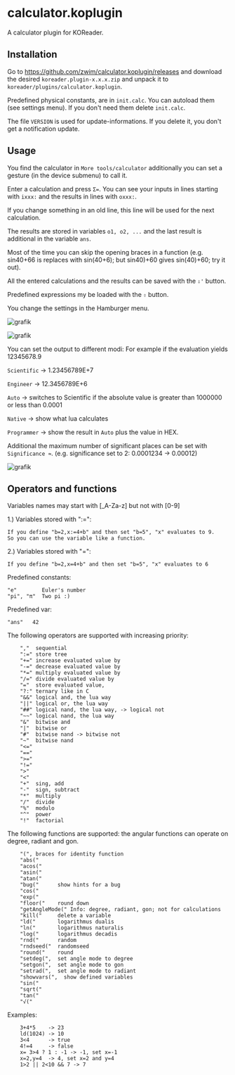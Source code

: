 # calculator.koplugin
A calculator plugin for KOReader.

## Installation
Go to https://github.com/zwim/calculator.koplugin/releases and download the desired `koreader.plugin-x.x.x.zip` and unpack it to `koreader/plugins/calculator.koplugin`.

Predefined physical constants, are in `init.calc`. You can autoload them (see settings menu). If you don't need them delete `init.calc`.

The file `VERSION` is used for update-informations. If you delete it, you don't get a notification update.


## Usage

You find the calculator in `More tools/calculator` additionally you can set a gesture (in the device submenu) to call it.

Enter a calculation and press `Σ=`. You can see your inputs in lines starting with `ixxx:` and the results in lines with `oxxx:`.

If you change something in an old line, this line will be used for the next calculation.

The results are stored in variables `o1, o2, ...` and the last result is additional in the variable `ans`.

Most of the time you can skip the opening braces in a function (e.g. sin40+66 is replaces with sin(40+6); but sin40)+60 gives sin(40)+60; try it out).

All the entered calculations and the results can be saved with the `⇩'` button.

Predefined expressions my be loaded with the `⇧` button.

You change the settings in the Hamburger menu.

![grafik](https://user-images.githubusercontent.com/36999612/122679158-18967c80-d1ea-11eb-9a20-177d41908e9b.png)

![grafik](https://user-images.githubusercontent.com/36999612/122679427-1680ed80-d1eb-11eb-801f-2bf9413fbced.png)


You can set the output to different modi: For example if the evaluation yields 12345678.9

`Scientific` -> 1.23456789E+7

`Engineer` -> 12.3456789E+6 

`Auto` -> switches to Scientific if the absolute value is greater than 1000000 or less than 0.0001

`Native` -> show what lua calculates

`Programmer` -> show the result in `Auto` plus the value in HEX.

Additional the maximum number of significant places can be set with `Significance ≈`. (e.g. significance set to 2: 0.0001234 -> 0.00012)

![grafik](https://user-images.githubusercontent.com/36999612/122679543-914a0880-d1eb-11eb-850f-396ce44905cb.png)


## Operators and functions

Variables names may start with [_A-Za-z] but not with [0-9]

1.) Variables stored with ":=":

    If you define "b=2,x:=4+b" and then set "b=5", "x" evaluates to 9.
    So you can use the variable like a function.

2.) Variables stored with "=":

    If you define "b=2,x=4+b" and then set "b=5", "x" evaluates to 6

Predefined constants:

    "e"        Euler's number
    "pi", "π"  Two pi :)

Predefined var:

    "ans"   42

The following operators are supported with increasing priority:
```
    ","  sequential
    ":=" store tree
    "+=" increase evaluated value by
    "-=" decrease evaluated value by
    "*=" multiply evaluated value by
    "/=" divide evaluated value by
    "="  store evaluated value,
    "?:" ternary like in C
    "&&" logical and, the lua way
    "||" logical or, the lua way
    "##" logical nand, the lua way, -> logical not
    "~~" logical nand, the lua way
    "&"  bitwise and
    "|"  bitwise or
    "#"  bitwise nand -> bitwise not
    "~"  bitwise nand
    "<="
    "=="
    ">="
    "!="
    ">"
    "<"
    "+"  sing, add
    "-"  sign, subtract
    "*"  multiply
    "/"  divide
    "%"  modulo
    "^"  power
    "!"  factorial
```

The following functions are supported:
the angular functions can operate on degree, radiant and gon.
```
    "(", braces for identity function
    "abs("
    "acos("
    "asin("
    "atan("
    "bug("      show hints for a bug
    "cos("
    "exp("
    "floor("    round down
    "getAngleMode(" Info: degree, radiant, gon; not for calculations
    "kill("     delete a variable
    "ld("       logarithmus dualis
    "ln("       logarithmus naturalis
    "log("      logarithmus decadis
    "rnd("      random
    "rndseed("  randomseed
    "round("    round
    "setdeg(",  set angle mode to degree
    "setgon(",  set angle mode to gon
    "setrad(",  set angle mode to radiant
    "showvars(",  show defined variables
    "sin("
    "sqrt("
    "tan("
    "√("
```

Examples:
```
    3+4*5    -> 23
    ld(1024) -> 10
    3<4      -> true
    4!=4     -> false
    x= 3>4 ? 1 : -1 -> -1, set x=-1
    x=2,y=4  -> 4, set x=2 and y=4
    1>2 || 2<10 && 7 -> 7
```
